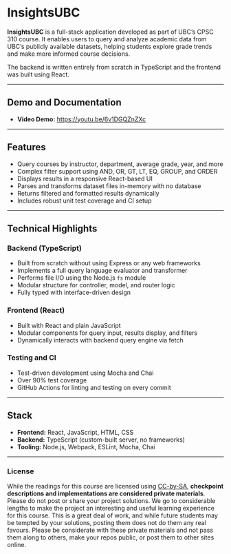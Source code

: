 # InsightsUBC

**InsightsUBC** is a full-stack application developed as part of UBC’s CPSC 310 course. It enables users to query and analyze academic data from UBC’s publicly available datasets, helping students explore grade trends and make more informed course decisions.

The backend is written entirely from scratch in TypeScript and the frontend was built using React.

---

## Demo and Documentation

- **Video Demo:** https://youtu.be/6v1DGQZnZXc  

---

## Features

- Query courses by instructor, department, average grade, year, and more
- Complex filter support using AND, OR, GT, LT, EQ, GROUP, and ORDER
- Displays results in a responsive React-based UI
- Parses and transforms dataset files in-memory with no database
- Returns filtered and formatted results dynamically
- Includes robust unit test coverage and CI setup

---

## Technical Highlights

### Backend (TypeScript)
- Built from scratch without using Express or any web frameworks
- Implements a full query language evaluator and transformer
- Performs file I/O using the Node.js `fs` module
- Modular structure for controller, model, and router logic
- Fully typed with interface-driven design

### Frontend (React)
- Built with React and plain JavaScript
- Modular components for query input, results display, and filters
- Dynamically interacts with backend query engine via fetch

### Testing and CI
- Test-driven development using Mocha and Chai
- Over 90% test coverage
- GitHub Actions for linting and testing on every commit

---

## Stack

- **Frontend:** React, JavaScript, HTML, CSS
- **Backend:** TypeScript (custom-built server, no frameworks)
- **Tooling:** Node.js, Webpack, ESLint, Mocha, Chai

---
### License

While the readings for this course are licensed using [CC-by-SA](https://creativecommons.org/licenses/by-sa/3.0/), **checkpoint descriptions and implementations are considered private materials**. Please do not post or share your project solutions. We go to considerable lengths to make the project an interesting and useful learning experience for this course. This is a great deal of work, and while future students may be tempted by your solutions, posting them does not do them any real favours. Please be considerate with these private materials and not pass them along to others, make your repos public, or post them to other sites online.
